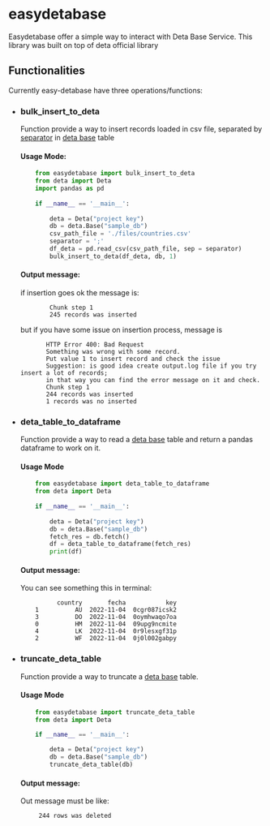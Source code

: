 # easydetabase

Easydetabase offer a simple way to interact with Deta Base Service.
This library was built on top of deta official library

## Functionalities

Currently easy-detabase have three operations/functions:

* ### bulk_insert_to_deta

    Function provide a way to insert records loaded in csv file, separated by [separator](https://pandas.pydata.org/docs/reference/api/pandas.read_csv.html) in [deta base](https://www.deta.sh/) table

    #### Usage Mode:

    ```python
        from easydetabase import bulk_insert_to_deta
        from deta import Deta
        import pandas as pd 
        
        if __name__ == '__main__':
        
            deta = Deta("project key")
            db = deta.Base("sample_db")
            csv_path_file = './files/countries.csv'
            separator = ';'
            df_deta = pd.read_csv(csv_path_file, sep = separator)
            bulk_insert_to_deta(df_deta, db, 1)
    ```
    #### Output message:

    if insertion goes ok the message is:
    
    ```shell
            Chunk step 1
            245 records was inserted
    ```
    but if you have some issue on insertion process, message is 

     ```shell
            HTTP Error 400: Bad Request
            Something was wrong with some record.
            Put value 1 to insert record and check the issue
            Suggestion: is good idea create output.log file if you try insert a lot of records;
            in that way you can find the error message on it and check.
            Chunk step 1
            244 records was inserted
            1 records was no inserted
    ```

* ### deta_table_to_dataframe
 
    Function provide a way to read a [deta base](https://www.deta.sh/) table and return a pandas dataframe to work on it.

    #### Usage Mode

    ```python
        from easydetabase import deta_table_to_dataframe
        from deta import Deta
        
        if __name__ == '__main__':
        
            deta = Deta("project key")
            db = deta.Base("sample_db")
            fetch_res = db.fetch()
            df = deta_table_to_dataframe(fetch_res)
            print(df)
    ```
    #### Output message:

    You can see something this in terminal:

    ```shell
              country       fecha           key
        1          AU  2022-11-04  0cgr087icsk2
        3          DO  2022-11-04  0oymhwaqo7oa
        0          HM  2022-11-04  09upg9ncmite
        4          LK  2022-11-04  0r9lesxgf31p
        2          WF  2022-11-04  0j0l002gabpy
    ```

* ### truncate_deta_table

    Function provide a way to truncate a [deta base](https://www.deta.sh/) table.

    #### Usage Mode
    ```python
        from easydetabase import truncate_deta_table
        from deta import Deta

        if __name__ == '__main__':
        
            deta = Deta("project key")
            db = deta.Base("sample_db")
            truncate_deta_table(db)
    ```
    #### Output message:

    Out message must be like:

   ```shell
        244 rows was deleted
    ```